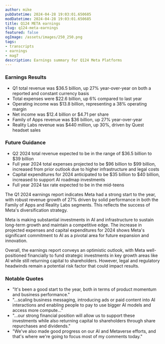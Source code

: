 ```yaml
---
author: mike
pubDatetime: 2024-04-28 19:03:01.650685
modDatetime: 2024-04-28 19:03:01.650685
title: Q124 META earnings
slug: q124-meta-earnings
featured: false
ogImage: /assets/images/250_250.png
tags:
- transcripts
- earnings
- mag7
description: Earnings summary for Q124 Meta Platforms
---
```

### Earnings Results
- Q1 total revenue was $36.5 billion, up 27% year-over-year on both a reported and constant currency basis
- Total expenses were $22.6 billion, up 6% compared to last year  
- Operating income was $13.8 billion, representing a 38% operating margin
- Net income was $12.4 billion or $4.71 per share
- Family of Apps revenue was $36 billion, up 27% year-over-year
- Reality Labs revenue was $440 million, up 30%, driven by Quest headset sales

### Future Guidance
- Q2 2024 total revenue expected to be in the range of $36.5 billion to $39 billion
- Full year 2024 total expenses projected to be $96 billion to $99 billion, increased from prior outlook due to higher infrastructure and legal costs
- Capital expenditures for 2024 anticipated to be $35 billion to $40 billion, increased to support AI roadmap investments 
- Full year 2024 tax rate expected to be in the mid-teens

The Q1 2024 earnings report indicates Meta had a strong start to the year, with robust revenue growth of 27% driven by solid performance in both the Family of Apps and Reality Labs segments. This reflects the success of Meta's diversification strategy. 

Meta is making substantial investments in AI and infrastructure to sustain long-term growth and maintain a competitive edge. The increase in projected expenses and capital expenditures for 2024 shows Meta's significant commitment to AI as a pivotal area for future expansion and innovation.

Overall, the earnings report conveys an optimistic outlook, with Meta well-positioned financially to fund strategic investments in key growth areas like AI while still returning capital to shareholders. However, legal and regulatory headwinds remain a potential risk factor that could impact results.

### Notable Quotes
- "It's been a good start to the year, both in terms of product momentum and business performance."
- "...scaling business messaging, introducing ads or paid content into AI interactions and enabling people to pay to use bigger AI models and access more compute..."  
- "...our strong financial position will allow us to support these investments while also returning capital to shareholders through share repurchases and dividends."
- "We've also made good progress on our AI and Metaverse efforts, and that's where we're going to focus most of my comments today."